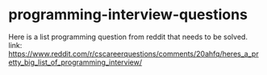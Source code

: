 # programming-interview-questions

Here is a list programming question from reddit that needs to be solved. <br/>
link: https://www.reddit.com/r/cscareerquestions/comments/20ahfq/heres_a_pretty_big_list_of_programming_interview/
